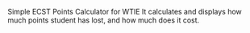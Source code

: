 Simple ECST Points Calculator for WTIE
It calculates and displays how much points student has lost, and how much does it cost.
